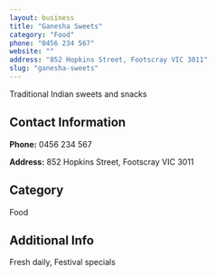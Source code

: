 ```yaml
---
layout: business
title: "Ganesha Sweets"
category: "Food"
phone: "0456 234 567"
website: ""
address: "852 Hopkins Street, Footscray VIC 3011"
slug: "ganesha-sweets"
---
```


Traditional Indian sweets and snacks

## Contact Information

**Phone:** 0456 234 567

**Address:** 852 Hopkins Street, Footscray VIC 3011

## Category
Food

## Additional Info
Fresh daily, Festival specials
